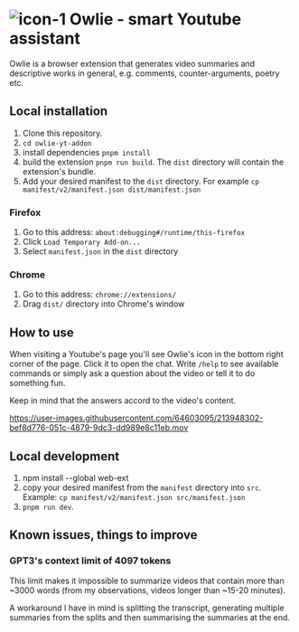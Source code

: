 # ![icon-1](https://user-images.githubusercontent.com/64603095/206002183-b4b6a676-9fe2-4bf0-8d43-fe23082b2d63.png) Owlie - smart Youtube assistant


Owlie is a browser extension that generates video summaries and descriptive works in general, e.g. comments, counter-arguments, poetry etc.

## Local installation

1. Clone this repository.
2. `cd owlie-yt-addon`
3. install dependencies `pnpm install`
4. build the extension `pnpm run build`. The `dist` directory will contain the extension's bundle.
5. Add your desired manifest to the `dist` directory. For example `cp manifest/v2/manifest.json dist/manifest.json`


### Firefox

1. Go to this address: `about:debugging#/runtime/this-firefox`
2. Click `Load Temporary Add-on...`
3. Select `manifest.json` in the `dist` directory

### Chrome

1. Go to this address: `chrome://extensions/`
2. Drag `dist/` directory into Chrome's window

## How to use

When visiting a Youtube's page you'll see Owlie's icon in the bottom right corner of the page. Click it to open the chat. Write `/help` to see available commands or simply ask a question about the video or tell it to do something fun.

Keep in mind that the answers accord to the video's content.


https://user-images.githubusercontent.com/64603095/213948302-bef8d776-051c-4879-9dc3-dd989e8c11eb.mov


## Local development

1. npm install --global web-ext
2. copy your desired manifest from the `manifest` directory into `src`. Example: `cp manifest/v2/manifest.json src/manifest.json`
3. `pnpm run dev`. 

## Known issues, things to improve

### GPT3's context limit of 4097 tokens

This limit makes it impossible to summarize videos that contain more than ~3000 words (from my observations, videos longer than ~15-20 minutes).

A workaround I have in mind is splitting the transcript, generating multiple summaries from the splits and then summarising the summaries at the end.
